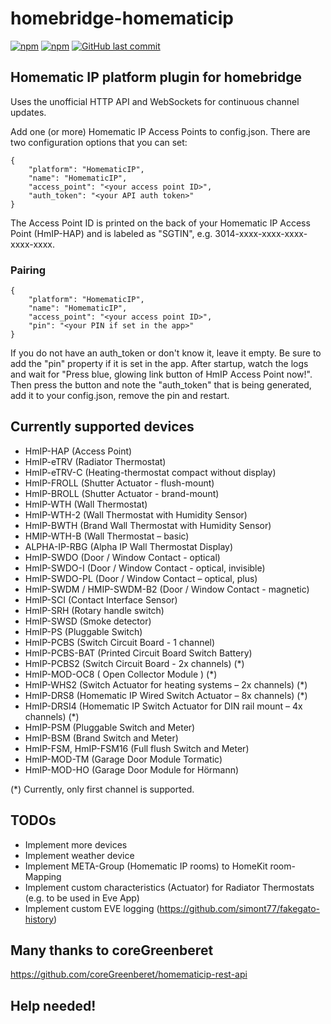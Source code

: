 # homebridge-homematicip

[![npm](https://img.shields.io/npm/v/homebridge-homematicip.svg?style=plastic)](https://www.npmjs.com/package/homebridge-homematicip)
[![npm](https://img.shields.io/npm/dt/homebridge-homematicip.svg?style=plastic)](https://www.npmjs.com/package/homebridge-homematicip)
[![GitHub last commit](https://img.shields.io/github/last-commit/marcsowen/homebridge-homematicip.svg?style=plastic)](https://github.com/marcsowen/homebridge-homematicip)

## Homematic IP platform plugin for homebridge

Uses the unofficial HTTP API and WebSockets for continuous channel updates. 

Add one (or more) Homematic IP Access Points to config.json. There are two configuration
options that you can set:

```
{
    "platform": "HomematicIP",
    "name": "HomematicIP",
    "access_point": "<your access point ID>",
    "auth_token": "<your API auth token>"
}
```

The Access Point ID is printed on the back of your Homematic IP Access Point (HmIP-HAP) and is 
labeled as "SGTIN", e.g. 3014-xxxx-xxxx-xxxx-xxxx-xxxx. 

### Pairing 

```
{
    "platform": "HomematicIP",
    "name": "HomematicIP",
    "access_point": "<your access point ID>",
    "pin": "<your PIN if set in the app>"
}
```

If you do not have an auth_token or don't know it, leave it empty. Be sure to add the "pin" property if it is set in the app. 
After startup, watch the logs and wait for "Press blue, glowing link button of HmIP Access Point now!". Then press the
button and note the "auth_token" that is being generated, add it to your config.json, remove the pin and restart.

## Currently supported devices

- HmIP-HAP (Access Point)
- HmIP-eTRV (Radiator Thermostat)
- HmIP-eTRV-C (Heating-thermostat compact without display)
- HmIP-FROLL (Shutter Actuator - flush-mount)
- HmIP-BROLL (Shutter Actuator - brand-mount)
- HmIP-WTH (Wall Thermostat)
- HmIP-WTH-2 (Wall Thermostat with Humidity Sensor)
- HmIP-BWTH (Brand Wall Thermostat with Humidity Sensor)
- HMIP-WTH-B (Wall Thermostat – basic)
- ALPHA-IP-RBG (Alpha IP Wall Thermostat Display)
- HmIP-SWDO (Door / Window Contact - optical)
- HmIP-SWDO-I (Door / Window Contact - optical, invisible)
- HmIP-SWDO-PL (Door / Window Contact – optical, plus)
- HmIP-SWDM / HMIP-SWDM-B2  (Door / Window Contact - magnetic)
- HmIP-SCI (Contact Interface Sensor)
- HmIP-SRH (Rotary handle switch)
- HmIP-SWSD (Smoke detector)
- HmIP-PS (Pluggable Switch)
- HmIP-PCBS (Switch Circuit Board - 1 channel)
- HmIP-PCBS-BAT (Printed Circuit Board Switch Battery)
- HmIP-PCBS2 (Switch Circuit Board - 2x channels) (*)
- HmIP-MOD-OC8 ( Open Collector Module ) (*)
- HmIP-WHS2 (Switch Actuator for heating systems – 2x channels) (*)
- HmIP-DRS8 (Homematic IP Wired Switch Actuator – 8x channels) (*)
- HmIP-DRSI4 (Homematic IP Switch Actuator for DIN rail mount – 4x channels) (*)
- HmIP-PSM (Pluggable Switch and Meter)
- HmIP-BSM (Brand Switch and Meter)
- HmIP-FSM, HmIP-FSM16 (Full flush Switch and Meter)
- HmIP-MOD-TM (Garage Door Module Tormatic)
- HmIP-MOD-HO (Garage Door Module for Hörmann)

(*) Currently, only first channel is supported.

## TODOs

- Implement more devices
- Implement weather device
- Implement META-Group (Homematic IP rooms) to HomeKit room-Mapping
- Implement custom characteristics (Actuator) for Radiator Thermostats (e.g. to be used in Eve App) 
- Implement custom EVE logging (https://github.com/simont77/fakegato-history)

## Many thanks to coreGreenberet

https://github.com/coreGreenberet/homematicip-rest-api

## Help needed!
